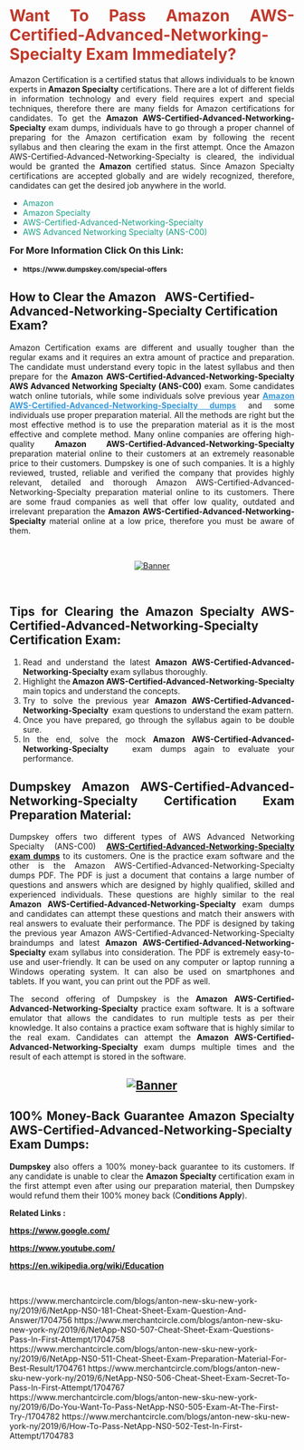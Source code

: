 <h1 style="text-align: justify;"><span style="color:#c0392b;"><strong>Want To Pass Amazon AWS-Certified-Advanced-Networking-Specialty Exam Immediately?</strong></span></h1>

<p style="text-align: justify;">Amazon Certification is a certified status that allows individuals to be known experts in<strong> Amazon Specialty</strong> certifications. There are a lot of different fields in information technology and every field requires expert and special techniques, therefore there are many fields for Amazon certifications for candidates. To get the <strong>Amazon AWS-Certified-Advanced-Networking-Specialty </strong>exam dumps, individuals have to go through a proper channel of preparing for the Amazon certification exam by following the recent syllabus and then clearing the exam in the first attempt. Once the Amazon AWS-Certified-Advanced-Networking-Specialty is cleared, the individual would be granted the <strong>Amazon</strong> certified status. Since Amazon Specialty certifications are accepted globally and are widely recognized, therefore, candidates can get the desired job anywhere in the world.</p>

<ul>
	<li style="text-align: justify;"><span style="color:#16a085;">Amazon</span></li>
	<li style="text-align: justify;"><span style="color:#16a085;">Amazon Specialty  </span></li>
	<li style="text-align: justify;"><span style="color:#16a085;">AWS-Certified-Advanced-Networking-Specialty</span></li>
	<li style="text-align: justify;"><span style="color:#16a085;">AWS Advanced Networking Specialty (ANS-C00)</span></li>
</ul>

<p style="text-align: justify;"><span style="font-size:16px;"><strong>For More Information Click On this Link:</strong></span></p>

<ul>
	<li style="text-align: justify;"><span style="font-size:12px;"><strong>https://www.dumpskey.com/special-offers</strong></span></li>
</ul>

<h2><strong>How to Clear the Amazon   AWS-Certified-Advanced-Networking-Specialty Certification Exam?</strong></h2>

<p style="text-align: justify;">Amazon Certification exams are different and usually tougher than the regular exams and it requires an extra amount of practice and preparation. The candidate must understand every topic in the latest syllabus and then prepare for the <strong>Amazon AWS-Certified-Advanced-Networking-Specialty AWS Advanced Networking Specialty (ANS-C00)</strong> exam. Some candidates watch online tutorials, while some individuals solve previous year <a href="https://www.dumpskey.com/amazon/aws-advanced-networking-specialty-braindumps"><span style="color:#3498db;"><u><strong>Amazon AWS-Certified-Advanced-Networking-Specialty dumps</strong></u></span></a> and some individuals use proper preparation material. All the methods are right but the most effective method is to use the preparation material as it is the most effective and complete method. Many online companies are offering high-quality <strong>Amazon AWS-Certified-Advanced-Networking-Specialty </strong>preparation material online to their customers at an extremely reasonable price to their customers. Dumpskey is one of such companies. It is a highly reviewed, trusted, reliable and verified the company that provides highly relevant, detailed and thorough Amazon AWS-Certified-Advanced-Networking-Specialty preparation material online to its customers. There are some fraud companies as well that offer low quality, outdated and irrelevant preparation the <strong>Amazon AWS-Certified-Advanced-Networking-Specialty </strong>material online at a low price, therefore you must be aware of them.</p>

<p style="text-align: justify;"> </p>

<p style="text-align: center;"><a href="https://www.dumpskey.com/amazon/aws-advanced-networking-specialty-braindumps"><img src="http://soperdoper.com/search_portal/uploads/general_banners/1562740316_Untitled_Linked_Comp_01.gif" alt="Banner"/></a></p>

<p style="text-align: center;"> </p>

<h2 style="text-align: justify;"><strong>Tips for Clearing the Amazon Specialty AWS-Certified-Advanced-Networking-Specialty Certification Exam:</strong></h2>

<ol>
	<li style="text-align: justify;">Read and understand the latest <strong>Amazon AWS-Certified-Advanced-Networking-Specialty </strong>exam syllabus thoroughly.</li>
	<li style="text-align: justify;">Highlight the<strong> Amazon AWS-Certified-Advanced-Networking-Specialty </strong>main topics and understand the concepts.</li>
	<li style="text-align: justify;">Try to solve the previous year <strong>Amazon AWS-Certified-Advanced-Networking-Specialty </strong> exam questions to understand the exam pattern.</li>
	<li style="text-align: justify;">Once you have prepared, go through the syllabus again to be double sure.</li>
	<li style="text-align: justify;">In the end, solve the mock <strong>Amazon AWS-Certified-Advanced-Networking-Specialty  </strong> exam dumps again to evaluate your performance.</li>
</ol>

<h2 style="text-align: justify;"><strong>Dumpskey Amazon AWS-Certified-Advanced-Networking-Specialty Certification Exam Preparation Material:</strong></h2>

<p style="text-align: justify;">Dumpskey offers two different types of AWS Advanced Networking Specialty (ANS-C00) <strong><a href="https://www.dumpskey.com/amazon/aws-advanced-networking-specialty-braindumps">AWS-Certified-Advanced-Networking-Specialty exam dumps</a></strong> to its customers. One is the practice exam software and the other is the Amazon AWS-Certified-Advanced-Networking-Specialty dumps PDF. The PDF is just a document that contains a large number of questions and answers which are designed by highly qualified, skilled and experienced individuals. These questions are highly similar to the real <strong>Amazon AWS-Certified-Advanced-Networking-Specialty</strong> exam dumps and candidates can attempt these questions and match their answers with real answers to evaluate their performance. The PDF is designed by taking the previous year Amazon AWS-Certified-Advanced-Networking-Specialty braindumps and latest <strong>Amazon AWS-Certified-Advanced-Networking-Specialty </strong>exam syllabus into consideration. The PDF is extremely easy-to-use and user-friendly. It can be used on any computer or laptop running a Windows operating system. It can also be used on smartphones and tablets. If you want, you can print out the PDF as well.</p>

<p style="text-align: justify;">The second offering of Dumpskey is the<strong> Amazon AWS-Certified-Advanced-Networking-Specialty</strong> practice exam software. It is a software emulator that allows the candidates to run multiple tests as per their knowledge. It also contains a practice exam software that is highly similar to the real exam. Candidates can attempt the<strong> Amazon AWS-Certified-Advanced-Networking-Specialty</strong> exam dumps multiple times and the result of each attempt is stored in the software.</p>

<h2 style="text-align: center;"><a href="https://www.dumpskey.com/amazon/aws-advanced-networking-specialty-braindumps"><img src="http://soperdoper.com/search_portal/uploads/general_banners/1562743625_8ppZk49y_HM0oke96j0cic4OdOo.jpg" alt="Banner"/></a></h2>

<h2 style="text-align: justify;"><strong>100% Money-Back Guarantee Amazon Specialty AWS-Certified-Advanced-Networking-Specialty Exam Dumps:</strong></h2>

<p style="text-align: justify;"><strong>Dumpskey </strong>also offers a 100% money-back guarantee to its customers. If any candidate is unable to clear the <strong>Amazon Specialty </strong>certification exam in the first attempt even after using our preparation material, then Dumpskey would refund them their 100% money back (C<strong>onditions Apply</strong>).</p>

<p style="text-align: justify;"><strong>Related Links :</strong></p>

<p><a href="https://www.google.com/" rel="noopener noreferrer" target="_blank"><strong>https://www.google.com/</strong></a></p>

<p><a href="https://www.youtube.com/" rel="noopener noreferrer" target="_blank"><strong>https://www.youtube.com/</strong></a></p>

<p><a href="https://en.wikipedia.org/wiki/Education" rel="noopener noreferrer" target="_blank"><strong>https://en.wikipedia.org/wiki/Education</strong></a></p>

<p> </p>
https://www.merchantcircle.com/blogs/anton-new-sku-new-york-ny/2019/6/NetApp-NS0-181-Cheat-Sheet-Exam-Question-And-Answer/1704756
https://www.merchantcircle.com/blogs/anton-new-sku-new-york-ny/2019/6/NetApp-NS0-507-Cheat-Sheet-Exam-Questions-Pass-In-First-Attempt/1704758
https://www.merchantcircle.com/blogs/anton-new-sku-new-york-ny/2019/6/NetApp-NS0-511-Cheat-Sheet-Exam-Preparation-Material-For-Best-Result/1704761
https://www.merchantcircle.com/blogs/anton-new-sku-new-york-ny/2019/6/NetApp-NS0-506-Cheat-Sheet-Exam-Secret-To-Pass-In-First-Attempt/1704767
https://www.merchantcircle.com/blogs/anton-new-sku-new-york-ny/2019/6/Do-You-Want-To-Pass-NetApp-NS0-505-Exam-At-The-First-Try-/1704782
https://www.merchantcircle.com/blogs/anton-new-sku-new-york-ny/2019/6/How-To-Pass-NetApp-NS0-502-Test-In-First-Attempt/1704783
